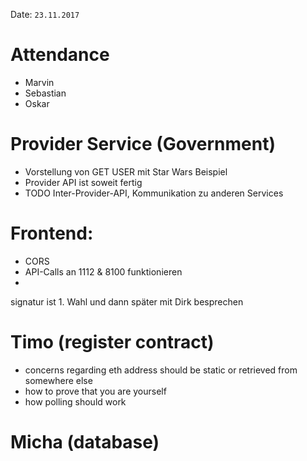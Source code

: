 Date: ```23.11.2017```

# Attendance
  * Marvin
  * Sebastian
  * Oskar

# Provider Service (Government)

* Vorstellung von GET USER mit Star Wars Beispiel
* Provider API ist soweit fertig
* TODO Inter-Provider-API, Kommunikation zu anderen Services

# Frontend:
* CORS
* API-Calls an 1112 & 8100 funktionieren
* 

signatur ist 1. Wahl und dann später mit Dirk besprechen

# Timo (register contract)

* concerns regarding eth address should be static or retrieved from somewhere else
* how to prove that you are yourself
* how polling should work

# Micha (database)